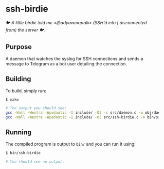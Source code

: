 # ssh-birdie

_🐦 A little birdie told me \<@adyavanapalli\> (SSH'd into | disconnected from) the server 🐦._

## Purpose

A daemon that watches the syslog for SSH connections and sends a message to
Telegram as a bot user detailing the connection.

## Building

To build, simply run:

```bash
$ make

# The output you should see:
gcc -Wall -Wextra -Wpedantic -I include/ -O3 -c src/daemon.c -o obj/daemon.o
gcc -Wall -Wextra -Wpedantic -I include/ -O3 src/ssh-birdie.c -o bin/ssh-birdie obj/daemon.o
```

## Running

The compiled program is output to `bin/` and you can run it using:

```bash
$ bin/ssh-birdie

# You should see no output.
```
